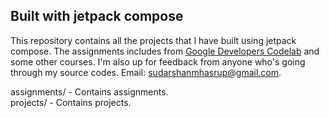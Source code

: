 
## Built with jetpack compose
This repository contains all the projects that I have built using jetpack compose. The assignments includes from 
[Google Developers Codelab](https://katherineoelsner.com/) and some other courses. I'm also up for feedback from anyone who's going through my source codes. 
Email: [sudarshanmhasrup@gmail.com](mailto://sudarshanmhasrup@gmail.com).
<div>
  
assignments/ - Contains assignments.
<br />
projects/ - Contains projects.
</div>

